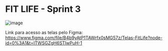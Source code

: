 # FIT LIFE - Sprint 3 

![image](https://user-images.githubusercontent.com/101759772/234115857-7be0cdd0-70e0-465b-a403-97187f2669fc.png)

Link para acesso as telas pelo Figma: https://www.figma.com/file/B4b9yAtP1TAWrfx0sMG57z/Telas-FitLife?node-id=0%3A1&t=ITWSGZgH6STlwPuH-1
